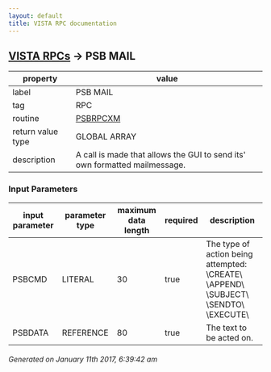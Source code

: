 ```yaml
---
layout: default
title: VISTA RPC documentation
---
```




## [VISTA RPCs](TableOfContent.md) &#8594; PSB MAIL 

 property | value 
--- | --- 
 label | PSB MAIL
 tag | RPC
 routine | [PSBRPCXM](http://code.osehra.org/dox/Routine_PSBRPCXM_source.html)
 return value type | GLOBAL ARRAY
 description | A call is made that allows the GUI to send its' own formatted mailmessage.

### Input Parameters

| input parameter | parameter type | maximum data length | required | description | 
| --- | --- | --- | --- | --- | 
| PSBCMD | LITERAL | 30 | true | The type of action being attempted:        \CREATE\        \APPEND\        \SUBJECT\        \SENDTO\        \EXECUTE\ | 
| PSBDATA | REFERENCE | 80 | true | The text to be acted on. | 




 ###### Generated on January 11th 2017, 6:39:42 am